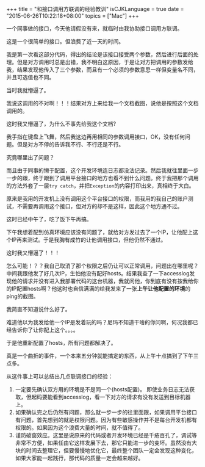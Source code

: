+++
title  = "和接口调用方联调的经验教训"
isCJKLanguage = true
date = "2015-06-26T10:22:18+08:00"
topics = ["Mac"]
+++



一个同事做的接口，今天他请假没有来，就临时由我协助接口调用方联调。

这是一个很简单的接口。但浪费了近一天的时间。

我是第一次看这部分代码，得出的结论是该接口接受两个参数，然后进行后面的处理。但是对方调用时总是出错，我不明白这原因，于是让对方把调用的参数发给我，结果发现他传入了三个参数，而且有一个必须的参数意思一样但变量名不同，并且可选值也不同。

当时我就懵逼了。

我说这调用的不对啊！！！结果对方上来给我一个文档截图，说他是按照这个文档调用的。

这时我又懵逼了，为什么不事先给我这个文档?

我手指在键盘上飞舞，然后我这边再用相同的参数调用接口，OK，没有任何问题。但是对方不停的告诉我不行、不行还是不行。

究竟哪里出了问题？

而且由于同事的懒于配置，这个开发环境连日志都没法记录。然后我就往里面一步一步的跟，终于跟到了调用平台接口的地方也看不到什么问题。终于我把那个调用的方法外套了一层`try catch`，并把`Exception`的内容打印出来，真相终于大白。

原来是我用的开发机上没有调用这个平台接口的权限，而我用的我自己的账户测试，不需要再调用这个接口，但对方的却不是这样，因此这个地方通不过。

这时已经中午了，吃了饭下午再搞。

下午我想着配到仿真环境应该没有问题了，就给对方发过去了一个IP，让他配上这个IP再来测试。于是我胸有成竹的让他调用接口，但他仍然不通过。

这时我又懵逼了！！！

怎么可能！？？我自己取消了那个权限之后仍让可以正常调用，问题出在哪里呢？中间我跟他发了好几次IP，生怕他没有配好hosts。结果我查了一下accesslog发现他的请求并没有进入我部署代码的这台机器，我就问他，你到底有没有按我给你的IP配置hosts啊？他这时也自信满满的给我发来了一张**上午让他配置的环境**的ping的截图。

我简直不知道说什么好了。

难道他以为我发给他一个IP是发着玩的吗？尼玛不知道干啥的你问啊，何况我都已经告诉你了让你配上这个。。。。

于是他重新配置了hosts，所有问题都解决了。

真是一个曲折的事件，一个本来五分钟就能搞定的东西，从上午十点搞到了下午三点多。

从这件事上可以总结出几点联调接口的经验：

1. 一定要先确认双方用的环境是不是同一个(hosts配置)。
    即使业务日志无法获取，但起码要能看到accesslog，看一下对方的请求有没有发送到目标机器上。
2. 如果确认完之后仍然有问题，那么就一步一步的往里面跟，如果调用平台接口有问题，首先想到的就是权限问题。因为有些敏感操作并不是每台开发机都有权限的。如果因为这个浪费大量的时间，就不值得了。
3. 谨防破窗效应。这里是说原来的代码或者开发环境已经是千疮百孔了，调试等非常不方便，如果任由它这样发展下去，那它只能进一步的变坏。虽然没有大块的时间去整理它，但要慢慢地优化它，最终整个团队一定会发现这种变化，如果大家能一起践行，那代码的质量一定会越来越好。
